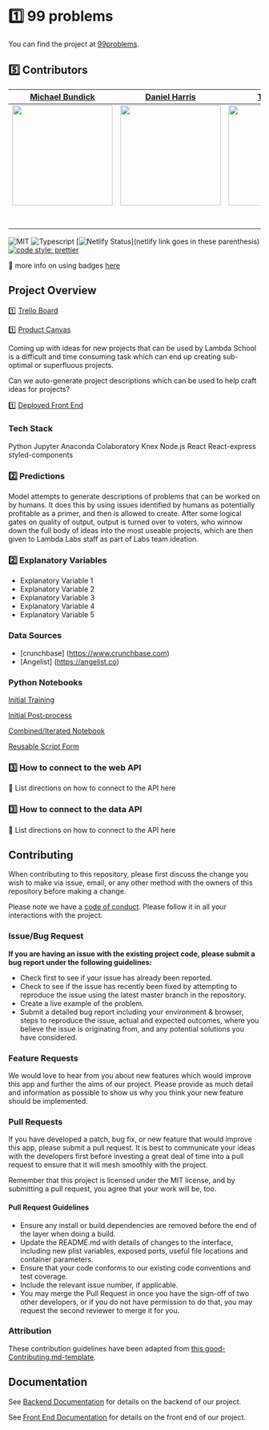 # 1️⃣ 99 problems 

You can find the project at [99problems](ninenineproblems.com).

## 5️⃣ Contributors


|                                       [Michael Bundick](https://github.com/)                                        |                                       [Daniel Harris](https://github.com/)                                        |                                       [Tomas Fox](https://github.com/)                                        |                                       [Nicolas Montoya](https://github.com/)                                        |                                       [Matthew Feldman](https://github.com/)                                        |
| :-----------------------------------------------------------------------------------------------------------: | :-----------------------------------------------------------------------------------------------------------: | :-----------------------------------------------------------------------------------------------------------: | :-----------------------------------------------------------------------------------------------------------: | :-----------------------------------------------------------------------------------------------------------: |
|                      [<img src="https://www.dalesjewelers.com/wp-content/uploads/2018/10/placeholder-silhouette-male.png" width = "200" />](https://github.com/)                       |                      [<img src="https://www.dalesjewelers.com/wp-content/uploads/2018/10/placeholder-silhouette-female.png" width = "200" />](https://github.com/)                       |                      [<img src="https://www.dalesjewelers.com/wp-content/uploads/2018/10/placeholder-silhouette-male.png" width = "200" />](https://github.com/)                       |                      [<img src="https://www.dalesjewelers.com/wp-content/uploads/2018/10/placeholder-silhouette-female.png" width = "200" />](https://github.com/)                       |                      [<img src="https://www.dalesjewelers.com/wp-content/uploads/2018/10/placeholder-silhouette-male.png" width = "200" />](https://github.com/)                       |
|                 [<img src="https://github.com/favicon.ico" width="15"> ](https://github.com/bundickm)                 |            [<img src="https://github.com/favicon.ico" width="15"> ](https://github.com/veritaem)             |           [<img src="https://github.com/favicon.ico" width="15"> ](https://github.com/tomfox1)            |          [<img src="https://github.com/favicon.ico" width="15"> ](https://github.com/NicoMontoya)           |            [<img src="https://github.com/favicon.ico" width="15"> ](https://github.com/matt0418)             |
| [ <img src="https://static.licdn.com/sc/h/al2o9zrvru7aqj8e1x2rzsrca" width="15"> ](https://www.linkedin.com/in/michael-bundick/) | [ <img src="https://static.licdn.com/sc/h/al2o9zrvru7aqj8e1x2rzsrca" width="15"> ](https://www.linkedin.com/in/daniel-harris-45a417176/) | [ <img src="https://static.licdn.com/sc/h/al2o9zrvru7aqj8e1x2rzsrca" width="15"> ](https://www.linkedin.com/in/tomasfox1/) | [ <img src="https://static.licdn.com/sc/h/al2o9zrvru7aqj8e1x2rzsrca" width="15"> ](https://www.linkedin.com/in/nico-montoya/) | [ <img src="https://static.licdn.com/sc/h/al2o9zrvru7aqj8e1x2rzsrca" width="15"> ](https://www.linkedin.com/in/matthew-r-feldman/) |

![MIT](https://img.shields.io/packagist/l/doctrine/orm.svg)
![Typescript](https://img.shields.io/npm/types/typescript.svg?style=flat)
[![Netlify Status](https://api.netlify.com/api/v1/badges/b5c4db1c-b10d-42c3-b157-3746edd9e81d/deploy-status)](netlify link goes in these parenthesis)
[![code style: prettier](https://img.shields.io/badge/code_style-prettier-ff69b4.svg?style=flat-square)](https://github.com/prettier/prettier)

🚫 more info on using badges [here](https://github.com/badges/shields)

## Project Overview


1️⃣ [Trello Board](https://trello.com/b/he82E7wv/labs-15-pain-point)

1️⃣ [Product Canvas](https://www.notion.so/Pain-Point-Radar-d6bb1298df424fe694c16df3885c23ff)

Coming up with ideas for new projects that can be used by Lambda School is a difficult and time consuming task which can end up creating sub-optimal or superfluous projects. 

Can we auto-generate project descriptions which can be used to help craft ideas for projects?

1️⃣ [Deployed Front End](https://www.ninenineproblems.com)

### Tech Stack

Python
Jupyter
Anaconda
Colaboratory
Knex
Node.js
React
React-express
styled-components

### 2️⃣ Predictions

Model attempts to generate descriptions of problems that can be worked on by humans.  It does this by using issues identified by humans as potentially profitable as a primer, and then is allowed to create.  After some logical gates on quality of output, output is turned over to voters, who winnow down the full body of ideas into the most useable projects, which are then given to Lambda Labs staff as part of Labs team ideation.

### 2️⃣ Explanatory Variables

-   Explanatory Variable 1
-   Explanatory Variable 2
-   Explanatory Variable 3
-   Explanatory Variable 4
-   Explanatory Variable 5

### Data Sources

-   [crunchbase] (https://www.crunchbase.com)
-   [Angelist] (https://angelist.co)

### Python Notebooks

[Initial Training](https://github.com/labs15-pain-point/Data-Science/blob/master/notebooks/training_the_mid_size_GPT_2_model.ipynb)

[Initial Post-process](https://github.com/labs15-pain-point/Data-Science/blob/master/notebooks/GPT_2_Simple_Post_Processing.ipynb)

[Combined/Iterated Notebook](https://github.com/labs15-pain-point/Data-Science/blob/master/notebooks/Pain_Point_Finder_MVP_1.ipynb)

[Reusable Script Form](https://github.com/labs15-pain-point/Data-Science/blob/master/script/script1.py)

### 3️⃣ How to connect to the web API

🚫 List directions on how to connect to the API here

### 3️⃣ How to connect to the data API

🚫 List directions on how to connect to the API here

## Contributing

When contributing to this repository, please first discuss the change you wish to make via issue, email, or any other method with the owners of this repository before making a change.

Please note we have a [code of conduct](./guidelines/code_of_conduct.md.md). Please follow it in all your interactions with the project.

### Issue/Bug Request

 **If you are having an issue with the existing project code, please submit a bug report under the following guidelines:**
 - Check first to see if your issue has already been reported.
 - Check to see if the issue has recently been fixed by attempting to reproduce the issue using the latest master branch in the repository.
 - Create a live example of the problem.
 - Submit a detailed bug report including your environment & browser, steps to reproduce the issue, actual and expected outcomes,  where you believe the issue is originating from, and any potential solutions you have considered.

### Feature Requests

We would love to hear from you about new features which would improve this app and further the aims of our project. Please provide as much detail and information as possible to show us why you think your new feature should be implemented.

### Pull Requests

If you have developed a patch, bug fix, or new feature that would improve this app, please submit a pull request. It is best to communicate your ideas with the developers first before investing a great deal of time into a pull request to ensure that it will mesh smoothly with the project.

Remember that this project is licensed under the MIT license, and by submitting a pull request, you agree that your work will be, too.

#### Pull Request Guidelines

- Ensure any install or build dependencies are removed before the end of the layer when doing a build.
- Update the README.md with details of changes to the interface, including new plist variables, exposed ports, useful file locations and container parameters.
- Ensure that your code conforms to our existing code conventions and test coverage.
- Include the relevant issue number, if applicable.
- You may merge the Pull Request in once you have the sign-off of two other developers, or if you do not have permission to do that, you may request the second reviewer to merge it for you.

### Attribution

These contribution guidelines have been adapted from [this good-Contributing.md-template](https://gist.github.com/PurpleBooth/b24679402957c63ec426).

## Documentation

See [Backend Documentation](https://github.com/labs15-pain-point/backend/blob/master/README.md) for details on the backend of our project.

See [Front End Documentation](https://github.com/labs15-pain-point/frontend/blob/master/README.md) for details on the front end of our project.
